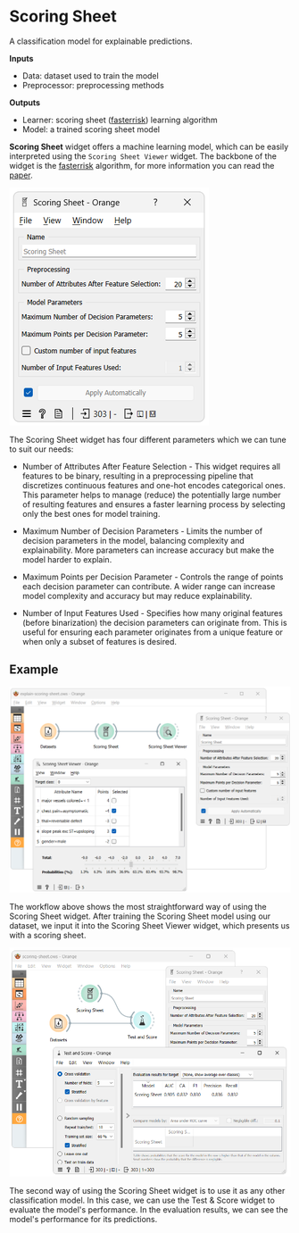 Scoring Sheet
================
A classification model for explainable predictions.

**Inputs**

- Data: dataset used to train the model
- Preprocessor: preprocessing methods

**Outputs**

- Learner: scoring sheet ([fasterrisk](https://github.com/jiachangliu/FasterRisk)) learning algorithm
- Model: a trained scoring sheet model

**Scoring Sheet** widget offers a machine learning model, which can be easily interpreted using the `Scoring Sheet Viewer` widget. The backbone of the widget is the <a href="https://github.com/jiachangliu/FasterRisk" target="_blank">fasterrisk</a> algorithm, for more information you can read the <a href="https://arxiv.org/abs/2210.05846" target="_blank">paper</a>.

![](images/ScoringSheet-widget.png)

The Scoring Sheet widget has four different parameters which we can tune to suit our needs:

- Number of Attributes After Feature Selection - This widget requires all features to be binary, resulting in a preprocessing pipeline that discretizes continuous features and one-hot encodes categorical ones. This parameter helps to manage (reduce) the potentially large number of resulting features and ensures a faster learning process by selecting only the best ones for model training.

- Maximum Number of Decision Parameters - Limits the number of decision parameters in the model, balancing complexity and explainability. More parameters can increase accuracy but make the model harder to explain.

- Maximum Points per Decision Parameter - Controls the range of points each decision parameter can contribute. A wider range can increase model complexity and accuracy but may reduce explainability.

- Number of Input Features Used - Specifies how many original features (before binarization) the decision parameters can originate from. This is useful for ensuring each parameter originates from a unique feature or when only a subset of features is desired.


Example
-------

![](images/ScoringSheet-workflow.png)

The workflow above shows the most straightforward way of using the Scoring Sheet widget. After training the Scoring Sheet model using our dataset, we input it into the Scoring Sheet Viewer widget, which presents us with a scoring sheet. 

![](images/ScoringSheet-workflow2.png)

The second way of using the Scoring Sheet widget is to use it as any other classification model. In this case, we can use the Test & Score widget to evaluate the model's performance. In the evaluation results, we can see the model's performance for its predictions.